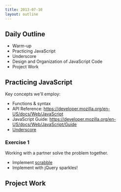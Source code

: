 ```yaml
---
title: 2013-07-10
layout: outline
---
```


## Daily Outline

* Warm-up
* Practicing JavaScript
* Underscore
* Design and Organization of JavaScript Code
* Project Work

## Practicing JavaScript

Key concepts we'll employ:

* Functions & syntax
* API Reference: https://developer.mozilla.org/en-US/docs/Web/JavaScript
* JavaScript Guide: https://developer.mozilla.org/en-US/docs/Web/JavaScript/Guide
* [Underscore](http://underscorejs.org)

### Exercise 1

Working with a partner solve the problem together.

* Implement [scrabble](https://github.com/JumpstartLab/warmup-exercises/tree/backlog/scrabble-score)
* Implement with jQuery sparkles!

## Project Work
